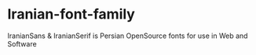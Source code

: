 Iranian-font-family
===================

IranianSans &amp; IranianSerif  is Persian OpenSource fonts  for use in Web and Software
